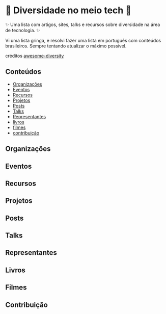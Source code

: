 <h1> 🌈 Diversidade no meio tech 🌈  </h1>

✨ Uma lista com artigos, sites, talks e recursos sobre diversidade na área de tecnologia. ✨ <br>

Vi uma lista gringa, e resolvi fazer uma lista em português com conteúdos brasileiros. 
Sempre tentando atualizar o máximo possível.

créditos <a href=“github.com/folkswhocode/awesome-diversity“>awesome-diversity</a> 
  
## Conteúdos

- [Organizações](#organizações)
- [Eventos](#eventos)
- [Recursos](#recursos)
- [Projetos](#projetos)
- [Posts](#posts)
- [Talks](#talks)
- [Representantes](#representantes)
- [livros](#livros)
- [filmes](#filmes)
- [contribuição](#contribuição)

## Organizações

## Eventos

## Recursos

## Projetos

## Posts

## Talks

## Representantes

## Livros

## Filmes

## Contribuição
